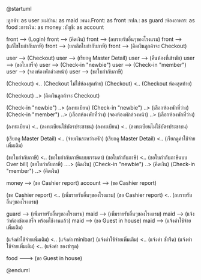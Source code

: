 @startuml

:ลูกค้า: as user
:แม่บ้าน: as maid
:พนง.Front: as front
:รปภ.: as guard
:ห้องอาหาร: as food
:การเงิน: as money
:บัญชี: as account


front --> (Login) 
front --> (คิดเงิน)
front --> (ลบรายรับอื่นๆของโรงแรม) 
front --> (แก้ไขใบกำกับภาษี) 
front --> (ยกเลิกใบกำกับภาษี) 
front --> (คิดเงินลูกค้าจะ Checkout)

user --> (Checkout)
user --> (เรียกดู Master Detail)
user --> (คืนห้องที่เข้าพัก)
user --> (ขอใบเสร็จ)
user --> (Check-in "newbie")
user --> (Check-in "member")
user --> (จองห้องพักล่วงหน้า)
user --> (ขอใบกำกับภาษี)

(Checkout) <.. (Checkout ไม่ใช่ห้องสุดท้าย)
(Checkout) <.. (Checkout ห้องสุดท้าย)

(Checkout) ..> (คิดเงินลูกค้าจะ Checkout)

(Check-in "newbie") ..> (ลงทะเบียน)
(Check-in "newbie") ..> (เลือกห้องพักที่ว่าง)
(Check-in "member") ..> (เลือกห้องพักที่ว่าง)
(จองห้องพักล่วงหน้า) ..> (เลือกห้องพักที่ว่าง)

(ลงทะเบียน) <.. (ลงทะเบียนใช้บัตรประชาชน)
(ลงทะเบียน) <.. (ลงทะเบียนไม่ใช้บัตรประชาชน)

(เรียกดู Master Detail) <.. (จ่ายเงินระหว่างพัก)
(เรียกดู Master Detail) <.. (เรียกดูค่าใช้จ่ายเพิ่มเติม)

(ขอใบกำกับภาษี) <.. (ขอใบกำกับภาษีแบบธรรมดา)
(ขอใบกำกับภาษี) <.. (ขอใบกำกับภาษีแบบ Over bill)
(ขอใบกำกับภาษี) ....> (คิดเงิน)
(Check-in "newbie") ..> (คิดเงิน)
(Check-in "member") ..> (คิดเงิน)


money --> (ขอ Cashier report)
account --> (ขอ Cashier report)

(ขอ Cashier report) <.. (เพิ่มรายรับอื่นๆของโรงแรม)
(ขอ Cashier report) <.. (ลบรายรับอื่นๆของโรงแรม)

guard --> (เพิ่มรายรับอื่นๆของโรงแรม)
maid --> (เพิ่มรายรับอื่นๆของโรงแรม)
maid --> (แจ้งว่าห้องซ่อมเสร็จ พร้อมใช้งานแล้ว)
maid --> (ขอ Guest in house)
maid --> (แจ้งค่าใช้จ่ายเพิ่มเติม)

(แจ้งค่าใช้จ่ายเพิ่มเติม) <.. (แจ้งค่า minibar)
(แจ้งค่าใช้จ่ายเพิ่มเติม) <.. (แจ้งค่า ซักรีด)
(แจ้งค่าใช้จ่ายเพิ่มเติม) <.. (แจ้งค่า ของชำรุด)

food ---> (ขอ Guest in house)




@enduml